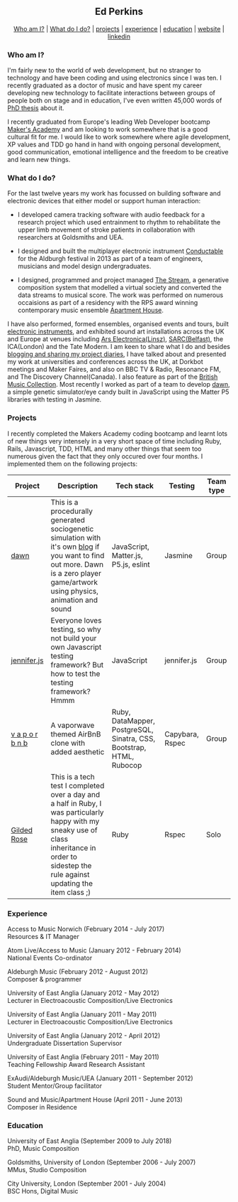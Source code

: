 <h2 align="center"> Ed Perkins </h2>

 <p align="center">  <a href='#whoami'>Who am I?</a>  |  <a href='#what'>What do I do?</a>  |  <a href='#projects'>projects</a> | <a href='#experience'>experience</a>  |  <a href='#education'>education</a>  |  <a href='https://edperkins.bandcamp.com/'>website</a>  |  <a href='https://www.linkedin.com/in/ed-perkins-06b28715a//'>linkedin</a> </p>

### Who am I? <a name= "whoami"></a>

I'm fairly new to the world of web development, but no stranger to technology and have been coding and using electronics since I was ten. I recently graduated as a doctor of music and have spent my career developing new technology to facilitate interactions between groups of people both on stage and in education, I've even written 45,000 words of [PhD thesis](http://edperkins.co.uk/LEEP.pdf) about it. 

I recently graduated from Europe's leading Web Developer bootcamp [Maker's Academy](https://www.makersacademy.com/) and am looking to work somewhere that is a good cultural fit for me. I would like to work somewhere where agile development, XP values and TDD go hand in hand with ongoing personal development, good communication, emotional intelligence and the freedom to be creative and learn new things. 

### What do I do? <a name= "what"></a>
For the last twelve years my work has focussed on building software and electronic devices that either model or support human interaction:

* I developed camera tracking software with audio feedback for a research project which used entrainment to rhythm to rehabilitate the upper limb movement of stroke patients in collaboration with researchers at Goldsmiths and UEA. 

* I designed and built the multiplayer electronic instrument [Conductable](https://youtu.be/s4AuEc8rVq0) for the Aldburgh festival in 2013 as part of a team of engineers, musicians and model design undergraduates. 

* I designed, programmed and project managed [The Stream](https://youtu.be/4APoBti_s44), a generative composition system that modelled a virtual society and converted the data streams to musical score. The work was performed on numerous occaisions as part of a residency with the RPS award winning contemporary music ensemble [Apartment House](http://www.apartmenthouse.co.uk/).

I have also performed, formed ensembles, organised events and tours, built [electronic instruments](https://youtu.be/k81meVMH7uk), and exhibited sound art installations across the UK and Europe at venues including [Ars Electronica(Linsz)](https://youtu.be/9vhrE7nrzNY), [SARC(Belfast)](https://youtu.be/k81meVMH7uk), the ICA(London) and the Tate Modern. I am keen to share what I do and besides [blogging and sharing my project diaries](http://edperkins.tumblr.com/), I have talked about and presented my work at universities and conferences across the UK, at Dorkbot meetings and Maker Faires, and also on BBC TV & Radio, Resonance FM, and The Discovery Channel(Canada). I also feature as part of the [British Music Collection](https://britishmusiccollection.org.uk/composer/ed-perkins). Most recently I worked as part of a team to develop [dawn](https://rcvink.github.io/dawn/), a simple genetic simulator/eye candy built in JavaScript using the Matter P5 libraries with testing in Jasmine.

### Projects <a name= "projects"></a>
I recently completed the Makers Academy coding bootcamp and learnt lots of new things very intensely in a very short space of time including Ruby, Rails, Javascript, TDD, HTML and many other things that seem too numerous given the fact that they only occured over four months. I implemented them on the following projects:

| Project | Description| Tech stack | Testing | Team type|
|-----|--------|--------|---|---|
| [dawn](https://github.com/jenniferemshepherd/dawn)    | This is a procedurally generated sociogenetic simulation with it's own [blog](https://medium.com/@dawnmakersacademy) if you want to find out more. Dawn is a zero player game/artwork using physics, animation and sound | JavaScript, Matter.js, P5.js, eslint | Jasmine | Group | 
| [jennifer.js](https://github.com/ealitten/jennifer.js)  | Everyone loves testing, so why not build your own Javascript testing framework? But how to test the testing framework? Hmmm  | JavaScript | jennifer.js | Group |
|[v a p o r b n b](https://github.com/edpe/vapor-bnb)| A vaporwave themed AirBnB clone with added aesthetic |Ruby, DataMapper, PostgreSQL, Sinatra, CSS, Bootstrap, HTML, Rubocop| Capybara, Rspec | Group |
| [Gilded Rose](https://github.com/edpe/gilded-rose-ruby/tree/master/lib) | This is a tech test I completed over a day and a half in Ruby, I was particularly happy with my sneaky use of class inheritance in order to sidestep the rule against updating the item class ;) | Ruby | Rspec| Solo |




### Experience <a name= "experience"></a>
Access to Music Norwich (February 2014 - July 2017)   
Resources & IT Manager

Atom Live/Access to Music (January 2012 - February 2014)  
National Events Co-ordinator

Aldeburgh Music (February 2012 - August 2012)   
Composer & programmer

University of East Anglia (January 2012 - May 2012)   
Lecturer in Electroacoustic Composition/Live Electronics

University of East Anglia (January 2011 - May 2011)   
Lecturer in Electroacoustic Composition/Live Electronics

University of East Anglia (January 2012 - April 2012)   
Undergraduate Dissertation Supervisor

University of East Anglia (February 2011 - May 2011)   
Teaching Fellowship Award Research Assistant

ExAudi/Aldeburgh Music/UEA (January 2011 - September 2012)   
Student Mentor/Group facilitator

Sound and Music/Apartment House (April 2011 - June 2013)   
Composer in Residence





### Education <a name= "education"></a>


University of East Anglia (September 2009 to July 2018)   
PhD, Music Composition

Goldsmiths, University of London (September 2006 - July 2007)   
MMus, Studio Composition

City University, London (September 2001 - July 2004)   
BSC Hons, Digital Music


